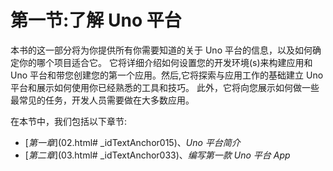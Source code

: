 # 第一节:了解 Uno 平台

本书的这一部分将为你提供所有你需要知道的关于 Uno 平台的信息，以及如何确定你的哪个项目适合它。 它将详细介绍如何设置您的开发环境(s)来构建应用和 Uno 平台和带您创建您的第一个应用。然后,它将探索与应用工作的基础建立 Uno 平台和展示如何使用你已经熟悉的工具和技巧。 此外，它将向您展示如何做一些最常见的任务，开发人员需要做在大多数应用。

在本节中，我们包括以下章节:

*   [*第一章*](02.html# _idTextAnchor015)、*Uno 平台简介*
*   [*第二章*](03.html# _idTextAnchor033)、*编写第一款 Uno 平台 App*
